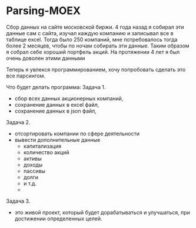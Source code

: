 # Parsing-MOEX
Сбор данных на сайте московской биржи.
4 года назад я собирал эти данные сам с сайта, изучал каждую компанию и записывал все в таблице excel. 
Тогда было 250 компаний, мне потребовалось тогда более 2 месяцев, чтобы по ночам собирать эти данные.
Таким образом я собрал себе хороший портфель акций. На протяжении 4 лет я был очень доволен этими данными

Теперь я увлекся программированием, хочу попробовать сделать это все парсингом. 




Что будет делать программа:
Задача 1.
- сбор всех данных  акционерных компаний,
- сохранение данных в excel файл, 
- сохранение данных в json файл, 

Задача 2.
- отсортировать компании по сфере деятельности
- вывести дополнительные данные
    - капитализация
    - количество акций
    - активы
    - доходы
    - пассивы
    - долги
    - и т.д.
    - 
Задача 3.
- это живой проект, который будет дорабатываться и улучшаться, при достижении определенных целей.


